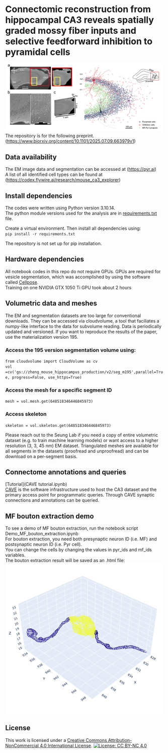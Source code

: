 # Connectomic reconstruction from hippocampal CA3 reveals spatially graded mossy fiber inputs and selective feedforward inhibition to pyramidal cells
![dataset](dataset_fig.png)
The repository is for the following preprint.  
(https://www.biorxiv.org/content/10.1101/2025.07.09.663979v1)

## Data availability
The EM image data and segmentation can be accessed at (https://pyr.ai)  
A list of all identified cell types can be found at (https://codex.flywire.ai/research/mouse_ca3_explorer)

## Install dependencies
The codes were written using Python version 3.10.14.  
The python module versions used for the analysis are in [requirements.txt](requirements.txt) file.  

Create a virtual environment. Then install all dependencies using:  
`pip install -r requirements.txt`   

The repository is not set up for pip installation.   

## Hardware dependencies
All notebook codes in this repo do not require GPUs. GPUs are required for vesicle segmentation, which was accomplished by using the software called [Cellpose](https://github.com/mouseland/cellpose).  
Training on one NVIDIA GTX 1050 Ti GPU took about 2 hours   
  
## Volumetric data and meshes
The EM and segmentation datasets are too large for conventional downloads. They can be accessed via cloudvolume, a tool that faciliates a numpy-like interface to the data for subvolume reading. 
Data is periodically updated and versioned. If you want to reproduce the results of the paper, use the materialization version 195. 
### Access the 195 version segmentation volume using:  
`from cloudvolume import CloudVolume as cv`  
`vol =cv('gs://zheng_mouse_hippocampus_production/v2/seg_m195',parallel=True, progress=False, use_https=True)`  

### Access the mesh for a specific segment ID  
`mesh = vol.mesh.get(648518346446845973)`

### Access skeleton  
`skeleton = vol.skeleton.get(648518346446845973)`  

Please reach out to the Seung Lab if you need a copy of entire volumetric dataset (e.g. to train machine learning models) or want access to a higher resolution (3, 3, 45 nm) EM dataset.
Triangulated meshes are available for all segments in the datasets (proofread and unproofread) and can be download on a per-segment basis.  

## Connectome annotations and queries

[Tutorial](CAVE tutorial.ipynb)  
[CAVE](https://www.caveconnecto.me/CAVEclient/) is the software infrastructure used to host the CA3 dataset and the primary access point for programmatic queries. Through CAVE synaptic connections and annotations can be queried.


## MF bouton extraction demo
To see a demo of MF bouton extraction, run the notebook script Demo_MF_bouton_extraction.ipynb  
For bouton extraction, you need both presynaptic neuron ID (i.e. MF) and postsynaptic neuron ID (i.e. Pyr cell).   
You can change the cells by changing the values in pyr_ids and mf_ids variables.  
The bouton extraction result will be saved as an .html file: ![MF bouton](bouton_extraction_example.png)  

## License
This work is licensed under a [Creative Commons Attribution-NonCommercial 4.0 International License](https://creativecommons.org/licenses/by-nc/4.0/).
[![License: CC BY-NC 4.0](https://licensebuttons.net/l/by-nc/4.0/88x31.png)](https://creativecommons.org/licenses/by-nc/4.0/)
